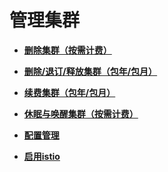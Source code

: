 # 管理集群<a name="cce_01_0031"></a>

-   **[删除集群（按需计费）](删除集群（按需计费）.md)**  

-   **[删除/退订/释放集群（包年/包月）](删除-退订-释放集群（包年-包月）.md)**  

-   **[续费集群（包年/包月）](续费集群（包年-包月）.md)**  

-   **[休眠与唤醒集群（按需计费）](休眠与唤醒集群（按需计费）.md)**  

-   **[配置管理](配置管理.md)**  

-   **[启用istio](启用istio.md)**  


